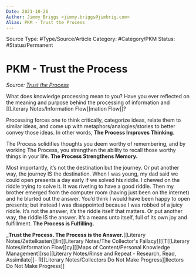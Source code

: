 ```yaml
---
Date: 2021-10-26
Author: Jimmy Briggs <jimmy.briggs@jimbrig.com>
Alias: PKM - Trust the Process
---
```


Source Type: #Type/Source/Article
Category: #Category/PKM
Status: #Status/Permanent 

# PKM - Trust the Process

*Source: [Trust the Process](https://zettelkasten.de/posts/trust-the-process-nickmilo22/)*

What does knowledge processing mean to you? Have you ever reflected on the meaning and purpose behind the processing of information and [[Literary Notes/Information Flow]]mation Flow]]?

Processing forces one to think critically, categorize ideas, relate them to similar ideas, and come up with metaphors/analogies/stories to better convey those ideas. In other words, **The Process Improves Thinking**.

The Process solidifies thoughts you deem worthy of remembering, and by working The Process, you strengthen the ability to recall those worthy things in your life. **The Process Strengthens Memory.**

Most importantly, it’s not the destination but the journey. Or put another way, the journey IS the destination. When I was young, my dad said we could open presents a day early if we solved his riddle. I chewed on the riddle trying to solve it. It was riveting to have a good riddle. Then my brother emerged from the computer room (having just been on the internet) and he blurted out the answer. You’d think I would have been happy to open presents; but instead I was disappointed because I was robbed of a juicy riddle. It’s not the answer, it’s the riddle itself that matters. Or put another way, the riddle IS the answer. It’s a means unto itself, full of its own joy and fulfillment. **The Process is Fulfilling.**

_**Trust the Process. The Process is the Answer.**[[Literary Notes/Zettelkasten]]lin[[Literary Notes/The Collector's Fallacy]][[T[[Literary Notes/Information Flow]]cy][[Maps of Content/Personal Knowledge Management]]rso[[Literary Notes/Rinse and Repeat - Research, Read, Assimilate]]- R[[Literary Notes/Collectors Do Not Make Progress]]llectors Do Not Make Progress]]